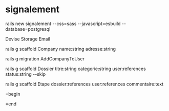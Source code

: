 # signalement
 
rails new signalement --css=sass --javascript=esbuild --database=postgresql

Devise
Storage
Email

rails g scaffold Company name:string adresse:string

rails g migration AddCompanyToUser

rails g scaffold Dossier titre:string categorie:string user:references status:string --skip

rails g scaffold Etape dossier:references user:references commentaire:text



=begin


=end